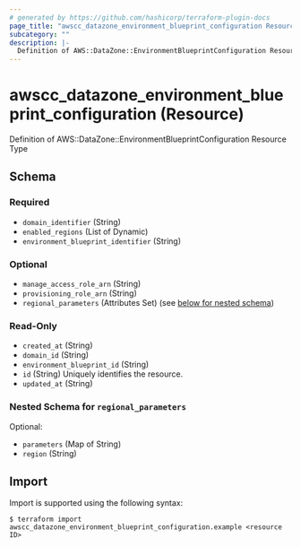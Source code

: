 ```yaml
---
# generated by https://github.com/hashicorp/terraform-plugin-docs
page_title: "awscc_datazone_environment_blueprint_configuration Resource - terraform-provider-awscc"
subcategory: ""
description: |-
  Definition of AWS::DataZone::EnvironmentBlueprintConfiguration Resource Type
---
```


# awscc_datazone_environment_blueprint_configuration (Resource)

Definition of AWS::DataZone::EnvironmentBlueprintConfiguration Resource Type



<!-- schema generated by tfplugindocs -->
## Schema

### Required

- `domain_identifier` (String)
- `enabled_regions` (List of Dynamic)
- `environment_blueprint_identifier` (String)

### Optional

- `manage_access_role_arn` (String)
- `provisioning_role_arn` (String)
- `regional_parameters` (Attributes Set) (see [below for nested schema](#nestedatt--regional_parameters))

### Read-Only

- `created_at` (String)
- `domain_id` (String)
- `environment_blueprint_id` (String)
- `id` (String) Uniquely identifies the resource.
- `updated_at` (String)

<a id="nestedatt--regional_parameters"></a>
### Nested Schema for `regional_parameters`

Optional:

- `parameters` (Map of String)
- `region` (String)

## Import

Import is supported using the following syntax:

```shell
$ terraform import awscc_datazone_environment_blueprint_configuration.example <resource ID>
```
